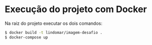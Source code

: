 # Execução do projeto com Docker

Na raiz do projeto executar os dois comandos:

```sh
$ docker build -t lindomar/imagem-desafio .
$ docker-compose up
```
